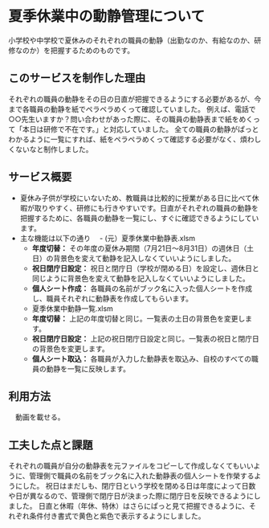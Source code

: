# 夏季休業中の動静管理について
小学校や中学校で夏休みのそれぞれの職員の動静（出勤なのか、有給なのか、研修なのか）を把握するためのものです。
## このサービスを制作した理由
それぞれの職員の動静をその日の日直が把握できるようにする必要があるが、今まで各職員の動静を紙でペラペラめくって確認していました。
例えば、電話で○○先生いますか？問い合わせがあった際に、その職員の動静表まで紙をめくって「本日は研修で不在です。」と対応していました。
全ての職員の動静がぱっとわかるように一覧にすれば、紙をペラペラめくって確認する必要がなく、煩わしくないなと制作しました。
## サービス概要
- 夏休み子供が学校にいないため、教職員は比較的に授業がある日に比べて休暇が取りやすく、研修にも行きやすいです。日直がそれぞれの職員の動静を把握するために、各職員の動静を一覧にし、すぐに確認できるようにしています。
- 主な機能は以下の通り
　- (元）夏季休業中動静表.xlsm
    - **年度切替：** その年度の夏休み期間（7月21日～8月31日）の週休日（土日）の背景色を変えて動静を記入しなくていいようにしました。
    - **祝日閉庁日設定：** 祝日と閉庁日（学校が閉める日）を設定し、週休日と同じように背景色を変えて動静を記入しなくていいようにしました。
    - **個人シート作成：** 各職員の名前がブック名に入った個人シートを作成し、職員それぞれに動静表を作成してもらいます。
  -  夏季休業中動静一覧.xlsm
    - **年度切替：** 上記の年度切替と同じ。一覧表の土日の背景色を変更します。
    - **祝日閉庁日設定：** 上記の祝日閉庁日設定と同じ。一覧表の祝日と閉庁日の背景色を変更します。
    - **個人シート取込：** 各職員が入力した動静表を取込み、自校のすべての職員の動静を一覧に反映します。
## 利用方法
　動画を載せる。
## 工夫した点と課題
それぞれの職員が自分の動静表を元ファイルをコピーして作成しなくてもいいように、管理側で職員の名前をブック名に入れた動静表の個人シートを作榮するようにした。
祝日はまだしも、閉庁日という学校を閉める日は年度によって日数や日が異なるので、管理側で閉庁日が決まった際に閉庁日を反映できるようにしました。
日直と休暇（年休、特休）はさらにぱっと見て把握できるように、それぞれ条件付き書式で黄色と紫色で表示するようにしました。
